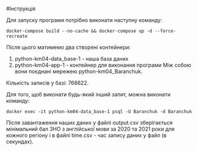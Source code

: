 #Інструкція

Для запуску програми потрібно виконати наступну команду:

```bach
docker-compose build --no-cache && docker-compose up -d --force-recreate
```

Після цього матимемо два створені контейнери: 
1. python-km04-data_base-1 - наша база даних
2. python-km04-app-1 - контейнер для виконання програми
Між собою вони поєднані мережею python-km04_Baranchuk.

Кількість записів у базі: 768622.

Для того, щоб виконати будь-який інший запит, можна виконати команду:

```bach
docker exec -it python-km04-data_base-1 psql -U Baranchuk -d Baranchuk
```

Після завантаження наших даних у файлі output.csv зберігається мінімальний бал ЗНО з англійської мови за 2020 та 2021 роки для кожного регіону і в файлі time.csv - час запису даних у файл (в секундах).